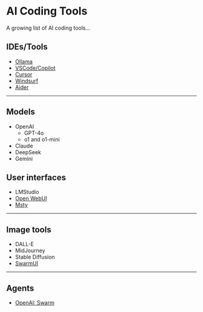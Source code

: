 # AI Coding Tools

A growing list of AI coding tools...

## IDEs/Tools 

* [Ollama](https://ollama.com/)
* [VSCode/Copilot](https://visualstudio.microsoft.com/github-copilot/)
* [Cursor](https://www.cursor.com/)
* [Windsurf](https://codeium.com/windsurf)
* [Aider](https://aider.chat/)
 
***

## Models

* OpenAI
  * GPT-4o
  * o1 and o1-mini
* Claude
* DeepSeek
* Gemini

## User interfaces 

* LMStudio
* [Open WebUI](https://docs.openwebui.com)
* [Msty](https://msty.app/)

***

## Image tools 

* DALL-E
* MidJourney
* Stable Diffusion
* [SwarmUI](https://github.com/mcmonkeyprojects/SwarmUI?tab=readme-ov-file#installing-on-windows)

***

## Agents 

* [OpenAI: Swarm](https://github.com/openai/swarm)


